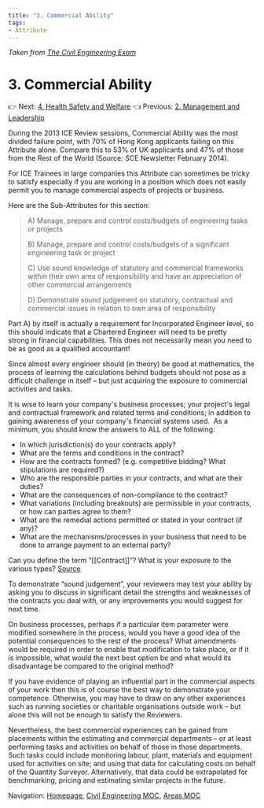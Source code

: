 ```yaml
---
title: "3. Commercial Ability"
tags: 
- Attribute
---
```

*Taken from [The Civil Engineering Exam](https://thecivilengineeringexam.com/example-ice-written-exercise-submission/)*
# 3. Commercial Ability

👉 Next: [4. Health Safety and Welfare](notes/Civil%20Engineering%20MOC/Professional%20Review%20MOC/4.%20Health%20Safety%20and%20Welfare.md)
👈 Previous: [2. Management and Leadership](notes/Civil%20Engineering%20MOC/Professional%20Review%20MOC/2.%20Management%20and%20Leadership.md)

During the 2013 ICE Review sessions, Commercial Ability was the most divided failure point, with 70% of Hong Kong applicants failing on this Attribute alone. Compare this to 53% of UK applicants and 47% of those from the Rest of the World (Source: SCE Newsletter February 2014).

For ICE Trainees in large companies this Attribute can sometimes be tricky to satisfy especially if you are working in a position which does not easily permit you to manage commercial aspects of projects or business.

Here are the Sub-Attributes for this section:

> A) Manage, prepare and control costs/budgets of engineering tasks or projects
> 
> B) Manage, prepare and control costs/budgets of a significant engineering task or project
> 
> C) Use sound knowledge of statutory and commercial frameworks within their own area of responsibility and have an appreciation of other commercial arrangements
> 
> D) Demonstrate sound judgement on statutory, contractual and commercial issues in relation to own area of responsibility

Part A) by itself is actually a requirement for Incorporated Engineer level, so this should indicate that a Chartered Engineer will need to be pretty strong in financial capabilities. This does not necessarily mean you need to be as good as a qualified accountant!

Since almost every engineer should (in theory) be good at mathematics, the process of learning the calculations behind budgets should not pose as a difficult challenge in itself – but just acquiring the exposure to commercial activities and tasks.

It is wise to learn your company's business processes; your project's legal and contractual framework and related terms and conditions; in addition to gaining awareness of your company's financial systems used.  As a minimum, you should know the answers to ALL of the following:

-   In which jurisdiction(s) do your contracts apply?
-   What are the terms and conditions in the contract?
-   How are the contracts formed? (e.g. competitive bidding? What stipulations are required?)
-   Who are the responsible parties in your contracts, and what are their duties?
-   What are the consequences of non-compliance to the contract?
-   What variations (including breakouts) are permissible in your contracts, or how can parties agree to them?
-   What are the remedial actions permitted or stated in your contract (if any)?
-   What are the mechanisms/processes in your business that need to be done to arrange payment to an external party?


Can you define the term “[[Contract]]”? What is your exposure to the various types? [Source](http://www.thebluediamondgallery.com/highlighted/c/contract.html)

To demonstrate “sound judgement”, your reviewers may test your ability by asking you to discuss in significant detail the strengths and weaknesses of the contracts you deal with, or any improvements you would suggest for next time.

On business processes, perhaps if a particular item parameter were modified somewhere in the process, would you have a good idea of the potential consequences to the rest of the process? What amendments would be required in order to enable that modification to take place, or if it is impossible, what would the next best option be and what would its disadvantage be compared to the original method?

If you have evidence of playing an influential part in the commercial aspects of your work then this is of course the best way to demonstrate your competence. Otherwise, you may have to draw on any other experiences such as running societies or charitable organisations outside work – but alone this will not be enough to satisfy the Reviewers.

Nevertheless, the best commercial experiences can be gained from placements within the estimating and commercial departments – or at least performing tasks and activities on behalf of those in those departments. Such tasks could include monitoring labour, plant, materials and equipment used for activities on site; and using that data for calculating costs on behalf of the Quantity Surveyor. Alternatively, that data could be extrapolated for benchmarking, pricing and estimating similar projects in the future.



Navigation: [Homepage](_index.md), [Civil Engineering MOC](notes/Civil%20Engineering%20MOC/Civil%20Engineering%20MOC.md), [Areas MOC](Areas%20MOC)
